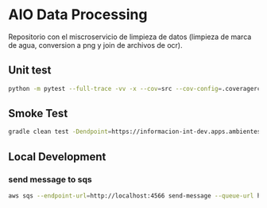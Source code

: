 # AIO Data Processing

Repositorio con el miscroservicio de limpieza de datos (limpieza de marca de agua, conversion a png y join de archivos de ocr).

## Unit test

```bash
python -m pytest --full-trace -vv -x --cov=src --cov-config=.coveragerc tests/unit-test
```

## Smoke Test

```bash
gradle clean test -Dendpoint=https://informacion-int-dev.apps.ambientesbc.com/aio/orchestrator/v1/health  --tests ManagementTest -i
```

## Local Development

### send message to sqs

```sh
aws sqs --endpoint-url=http://localhost:4566 send-message --queue-url http://sqs.us-east-1.localhost.localstack.cloud:4566/000000000000/local-aio-r2-dev-sqs-reception-queue.fifo --message-body file://local/sqs-message-example.json --message-group-id "message-group-id"
```
